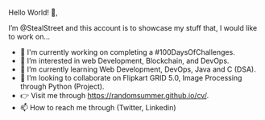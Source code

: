 Hello World! 👋, 
 
I’m @StealStreet and this account is to showcase my stuff that, I would like to work on...

 - 💯 I'm currently working on completing a #100DaysOfChallenges.
 - 👀 I’m interested in web Development, Blockchain, and DevOps.
 - 🌱 I’m currently learning Web Development, DevOps, Java and C (DSA).
 - 💞️ I’m looking to collaborate on Flipkart GRID 5.0, Image Processing through Python (Project).
 - 👉 Visit me through https://randomsummer.github.io/cv/.
 - 📫 How to reach me through (Twitter, Linkedin)

<!---
StealStreet/StealStreet is a ✨ special ✨ repository because its `README.md` (this file) appears on your GitHub profile.
You can click the Preview link to take a look at your changes.
--->
